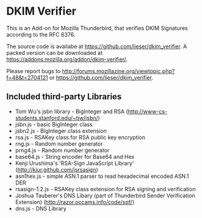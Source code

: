 DKIM Verifier
=============

This is an Add-on for Mozilla Thunderbird, that verifies DKIM Signatures according to the RFC 6376.

The source code is availabe at https://github.com/lieser/dkim_verifier.
A packed version can be downloaded at https://addons.mozilla.org/addon/dkim-verifier/.

Please report bugs to http://forums.mozillazine.org/viewtopic.php?f=48&t=2704121 or https://github.com/lieser/dkim_verifier.

Included third-party Libraries
------------------------------
 - Tom Wu's jsbn library - BigInteger and RSA (http://www-cs-students.stanford.edu/~tjw/jsbn/)
  - jsbn.js - basic BigInteger class
  - jsbn2.js - BigInteger class extension
  - rsa.js - RSAKey class for RSA public key encryption
  - rng.js - Random number generator
  - prng4.js - Random number generator
  - base64.js - String encoder for Base64 and Hex
 - Kenji Urushima's 'RSA-Sign JavaScript Library' (http://kjur.github.com/jsrsasign)
  - asn1hex.js - simple ASN.1 parser to read hexadecimal encoded ASN.1 DER
  - rsasign-1.2.js - RSAKey class extension for RSA signing and verification
 - Joshua Tauberer's DNS Libary (part of Thunderbird Sender Verification Extension) (http://razor.occams.info/code/spf/)
  - dns.js - DNS Library